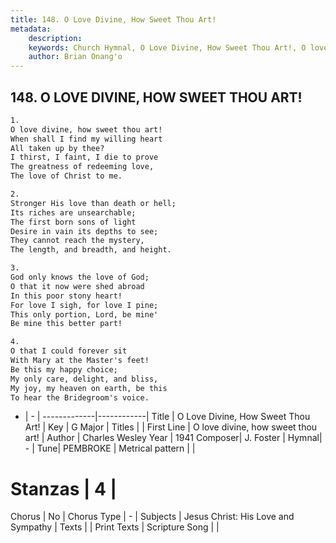 ```yaml
---
title: 148. O Love Divine, How Sweet Thou Art!
metadata:
    description: 
    keywords: Church Hymnal, O Love Divine, How Sweet Thou Art!, O love divine, how sweet thou art!, 
    author: Brian Onang'o
---
```



## 148. O LOVE DIVINE, HOW SWEET THOU ART!

```txt
1.
O love divine, how sweet thou art! 
When shall I find my willing heart 
All taken up by thee? 
I thirst, I faint, I die to prove 
The greatness of redeeming love, 
The love of Christ to me. 

2.
Stronger His love than death or hell; 
Its riches are unsearchable; 
The first born sons of light 
Desire in vain its depths to see; 
They cannot reach the mystery, 
The length, and breadth, and height. 

3.
God only knows the love of God; 
O that it now were shed abroad 
In this poor stony heart! 
For love I sigh, for love I pine; 
This only portion, Lord, be mine' 
Be mine this better part! 

4.
O that I could forever sit 
With Mary at the Master's feet! 
Be this my happy choice; 
My only care, delight, and bliss, 
My joy, my heaven on earth, be this 
To hear the Bridegroom's voice.

```

- |   -  |
-------------|------------|
Title | O Love Divine, How Sweet Thou Art! |
Key | G Major |
Titles |  |
First Line | O love divine, how sweet thou art! |
Author | Charles Wesley
Year | 1941
Composer| J. Foster |
Hymnal|  - |
Tune| PEMBROKE |
Metrical pattern | |
# Stanzas | 4 |
Chorus | No |
Chorus Type | - |
Subjects | Jesus Christ: His Love and Sympathy |
Texts |  |
Print Texts | 
Scripture Song |  |
  
